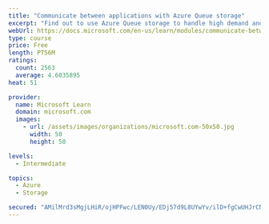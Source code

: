 ```yaml
---
title: "Communicate between applications with Azure Queue storage"
excerpt: "Find out to use Azure Queue storage to handle high demand and improve resilience in your distributed applications."
webUrl: https://docs.microsoft.com/en-us/learn/modules/communicate-between-apps-with-azure-queue-storage/
type: course
price: Free
length: PT56M
ratings:
  count: 2563
  average: 4.6035895
heat: 51

provider:
  name: Microsoft Learn
  domain: microsoft.com
  images:
    - url: /assets/images/organizations/microsoft.com-50x50.jpg
      width: 50
      height: 50

levels:
  - Intermediate

topics:
  - Azure
  - Storage

secured: "AMilMrd3sMgjLHiR/ojHPFwc/LEN0Uy/EDj57d9L8UYwYv/ilD+fgCwUHJrCNdazJx4pUPNH8BO5yf8j/EQeBMcGhKnEspT4JOKUQK+VLpztfVvzWvJY4OFSydTHNNvwICwthWyhAaVpK0GuE0g3ifpeCCxLNB7jqW79qSSwy7CcooFenUIzso3Dbnx6UO7hxmJpRcUJJvwOgxE2HxRQQh2ul5SxvPeS68UY/9WVKPpcnIfPnS2cXySSm5/1yzECBjlv/zrB0qORw1oPr5LtKzLGcirnD+I3KL7gm42CWCqDgk/w6NWxp/7xvzeohwaSYE92PElrHb3vYzir5DjUsuWlLrW3nB69GQPVTov3iOxS2UvVdsnaODWUy7MzvzJhpuSF5P8lXSiiQs+HhVJ5VEiNpXlZplkioEWWU2bHpZQ=;dSXc2euv0oK1IjKsCI/3aQ=="
---
```


